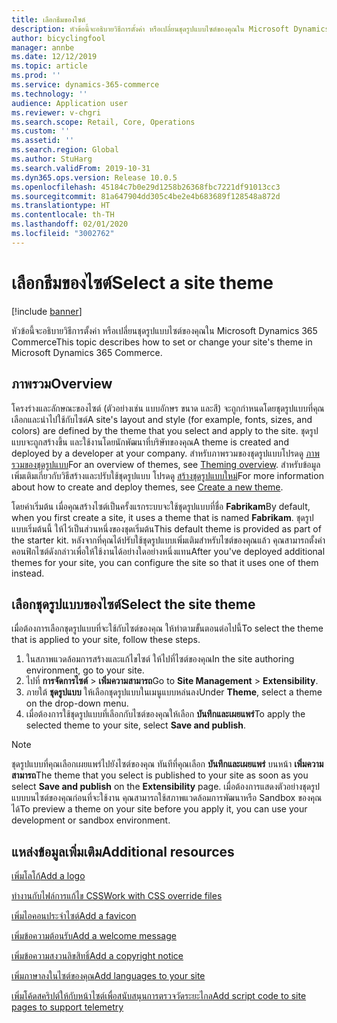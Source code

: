 ```yaml
---
title: เลือกธีมของไซต์
description: หัวข้อนี้จะอธิบายวิธีการตั้งค่า หรือเปลี่ยนชุดรูปแบบไซต์ของคุณใน Microsoft Dynamics 365 Commerce
author: bicyclingfool
manager: annbe
ms.date: 12/12/2019
ms.topic: article
ms.prod: ''
ms.service: dynamics-365-commerce
ms.technology: ''
audience: Application user
ms.reviewer: v-chgri
ms.search.scope: Retail, Core, Operations
ms.custom: ''
ms.assetid: ''
ms.search.region: Global
ms.author: StuHarg
ms.search.validFrom: 2019-10-31
ms.dyn365.ops.version: Release 10.0.5
ms.openlocfilehash: 45184c7b0e29d1258b26368fbc7221df91013cc3
ms.sourcegitcommit: 81a647904dd305c4be2e4b683689f128548a872d
ms.translationtype: HT
ms.contentlocale: th-TH
ms.lasthandoff: 02/01/2020
ms.locfileid: "3002762"
---
```

# <a name="select-a-site-theme"></a><span data-ttu-id="45deb-103">เลือกธีมของไซต์</span><span class="sxs-lookup"><span data-stu-id="45deb-103">Select a site theme</span></span>


[!include [banner](includes/banner.md)]

<span data-ttu-id="45deb-104">หัวข้อนี้จะอธิบายวิธีการตั้งค่า หรือเปลี่ยนชุดรูปแบบไซต์ของคุณใน Microsoft Dynamics 365 Commerce</span><span class="sxs-lookup"><span data-stu-id="45deb-104">This topic describes how to set or change your site's theme in Microsoft Dynamics 365 Commerce.</span></span>

## <a name="overview"></a><span data-ttu-id="45deb-105">ภาพรวม</span><span class="sxs-lookup"><span data-stu-id="45deb-105">Overview</span></span>

<span data-ttu-id="45deb-106">โครงร่างและลักษณะของไซต์ (ตัวอย่างเช่น แบบอักษร ขนาด และสี) จะถูกกำหนดโดยชุดรูปแบบที่คุณเลือกและนำไปใช้กับไซต์</span><span class="sxs-lookup"><span data-stu-id="45deb-106">A site's layout and style (for example, fonts, sizes, and colors) are defined by the theme that you select and apply to the site.</span></span> <span data-ttu-id="45deb-107">ชุดรูปแบบจะถูกสร้างขึ้น และใช้งานโดยนักพัฒนาที่บริษัทของคุณ</span><span class="sxs-lookup"><span data-stu-id="45deb-107">A theme is created and deployed by a developer at your company.</span></span> <span data-ttu-id="45deb-108">สำหรับภาพรวมของชุดรูปแบบโปรดดู [ภาพรวมของชุดรูปแบบ](http://)</span><span class="sxs-lookup"><span data-stu-id="45deb-108">For an overview of themes, see [Theming overview](http://).</span></span> <span data-ttu-id="45deb-109">สำหรับข้อมูลเพิ่มเติมเกี่ยวกับวิธีสร้างและปรับใช้ชุดรูปแบบ โปรดดู [สร้างชุดรูปแบบใหม่](http://)</span><span class="sxs-lookup"><span data-stu-id="45deb-109">For more information about how to create and deploy themes, see [Create a new theme](http://).</span></span>

<span data-ttu-id="45deb-110">โดยค่าเริ่มต้น เมื่อคุณสร้างไซต์เป็นครั้งแรกระบบจะใช้ชุดรูปแบบที่ชื่อ **Fabrikam**</span><span class="sxs-lookup"><span data-stu-id="45deb-110">By default, when you first create a site, it uses a theme that is named **Fabrikam**.</span></span> <span data-ttu-id="45deb-111">ชุดรูปแบบเริ่มต้นนี้ ให้ไว้เป็นส่วนหนึ่งของชุดเริ่มต้น</span><span class="sxs-lookup"><span data-stu-id="45deb-111">This default theme is provided as part of the starter kit.</span></span> <span data-ttu-id="45deb-112">หลังจากที่คุณได้ปรับใช้ชุดรูปแบบเพิ่มเติมสำหรับไซต์ของคุณแล้ว คุณสามารถตั้งค่าคอนฟิกไซต์ดังกล่าวเพื่อให้ใช้งานได้อย่างใดอย่างหนึ่งแทน</span><span class="sxs-lookup"><span data-stu-id="45deb-112">After you've deployed additional themes for your site, you can configure the site so that it uses one of them instead.</span></span>

## <a name="select-the-site-theme"></a><span data-ttu-id="45deb-113">เลือกชุดรูปแบบของไซต์</span><span class="sxs-lookup"><span data-stu-id="45deb-113">Select the site theme</span></span>

<span data-ttu-id="45deb-114">เมื่อต้องการเลือกชุดรูปแบบที่จะใช้กับไซต์ของคุณ ให้ทำตามขั้นตอนต่อไปนี้</span><span class="sxs-lookup"><span data-stu-id="45deb-114">To select the theme that is applied to your site, follow these steps.</span></span>

1. <span data-ttu-id="45deb-115">ในสภาพแวดล้อมการสร้างและแก้ไขไซต์ ให้ไปที่ไซต์ของคุณ</span><span class="sxs-lookup"><span data-stu-id="45deb-115">In the site authoring environment, go to your site.</span></span>
1. <span data-ttu-id="45deb-116">ไปที่ **การจัดการไซต์** \> **เพิ่มความสามารถ**</span><span class="sxs-lookup"><span data-stu-id="45deb-116">Go to **Site Management** \> **Extensibility**.</span></span>
1. <span data-ttu-id="45deb-117">ภายใต้ **ชุดรูปแบบ** ให้เลือกชุดรูปแบบในเมนูแบบหล่นลง</span><span class="sxs-lookup"><span data-stu-id="45deb-117">Under **Theme**, select a theme on the drop-down menu.</span></span>
1. <span data-ttu-id="45deb-118">เมื่อต้องการใช้ชุดรูปแบบที่เลือกกับไซต์ของคุณให้เลือก **บันทึกและเผยแพร่**</span><span class="sxs-lookup"><span data-stu-id="45deb-118">To apply the selected theme to your site, select **Save and publish**.</span></span>

> [!NOTE]
> <span data-ttu-id="45deb-119">ชุดรูปแบบที่คุณเลือกเผยแพร่ไปยังไซต์ของคุณ ทันทีที่คุณเลือก **บันทึกและเผยแพร่** บนหน้า **เพิ่มความสามารถ**</span><span class="sxs-lookup"><span data-stu-id="45deb-119">The theme that you select is published to your site as soon as you select **Save and publish** on the **Extensibility** page.</span></span> <span data-ttu-id="45deb-120">เมื่อต้องการแสดงตัวอย่างชุดรูปแบบบนไซต์ของคุณก่อนที่จะใช้งาน คุณสามารถใช้สภาพแวดล้อมการพัฒนาหรือ Sandbox ของคุณได้</span><span class="sxs-lookup"><span data-stu-id="45deb-120">To preview a theme on your site before you apply it, you can use your development or sandbox environment.</span></span>

## <a name="additional-resources"></a><span data-ttu-id="45deb-121">แหล่งข้อมูลเพิ่มเติม</span><span class="sxs-lookup"><span data-stu-id="45deb-121">Additional resources</span></span>

[<span data-ttu-id="45deb-122">เพิ่มโลโก้</span><span class="sxs-lookup"><span data-stu-id="45deb-122">Add a logo</span></span>](add-logo.md)

[<span data-ttu-id="45deb-123">ทำงานกับไฟล์การแก้ไข CSS</span><span class="sxs-lookup"><span data-stu-id="45deb-123">Work with CSS override files</span></span>](css-override-files.md)

[<span data-ttu-id="45deb-124">เพิ่มไอคอนประจำไซต์</span><span class="sxs-lookup"><span data-stu-id="45deb-124">Add a favicon</span></span>](add-favicon.md)

[<span data-ttu-id="45deb-125">เพิ่มข้อความต้อนรับ</span><span class="sxs-lookup"><span data-stu-id="45deb-125">Add a welcome message</span></span>](add-welcome-message.md)

[<span data-ttu-id="45deb-126">เพิ่มข้อความสงวนลิขสิทธิ์</span><span class="sxs-lookup"><span data-stu-id="45deb-126">Add a copyright notice</span></span>](add-copyright-notice.md)

[<span data-ttu-id="45deb-127">เพิ่มภาษาลงในไซต์ของคุณ</span><span class="sxs-lookup"><span data-stu-id="45deb-127">Add languages to your site</span></span>](add-languages-to-site.md)

[<span data-ttu-id="45deb-128">เพิ่มโค้ดสคริปต์ให้กับหน้าไซต์เพื่อสนับสนุนการตรวจวัดระยะไกล</span><span class="sxs-lookup"><span data-stu-id="45deb-128">Add script code to site pages to support telemetry</span></span>](add-telemetry.md)
